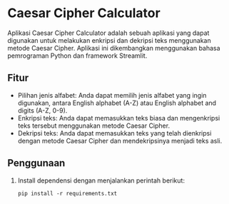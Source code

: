 # Caesar Cipher Calculator

Aplikasi Caesar Cipher Calculator adalah sebuah aplikasi yang dapat digunakan untuk melakukan enkripsi dan dekripsi teks menggunakan metode Caesar Cipher. Aplikasi ini dikembangkan menggunakan bahasa pemrograman Python dan framework Streamlit.

## Fitur

- Pilihan jenis alfabet: Anda dapat memilih jenis alfabet yang ingin digunakan, antara English alphabet (A-Z) atau English alphabet and digits (A-Z, 0-9).
- Enkripsi teks: Anda dapat memasukkan teks biasa dan mengenkripsi teks tersebut menggunakan metode Caesar Cipher.
- Dekripsi teks: Anda dapat memasukkan teks yang telah dienkripsi dengan metode Caesar Cipher dan mendekripsinya menjadi teks asli.

## Penggunaan

1. Install dependensi dengan menjalankan perintah berikut:

   ```shell
   pip install -r requirements.txt

